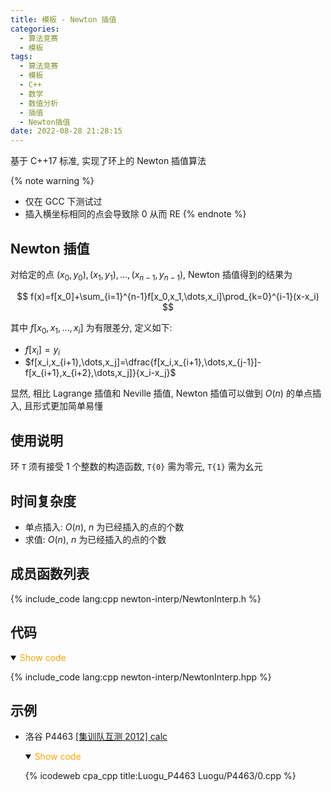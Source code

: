 ```yaml
---
title: 模板 - Newton 插值
categories:
  - 算法竞赛
  - 模板
tags:
  - 算法竞赛
  - 模板
  - C++
  - 数学
  - 数值分析
  - 插值
  - Newton插值
date: 2022-08-28 21:28:15
---
```


基于 C++17 标准, 实现了环上的 Newton 插值算法

{% note warning %}

- 仅在 GCC 下测试过
- 插入横坐标相同的点会导致除 0 从而 RE
  {% endnote %}

<!-- more -->

## Newton 插值

对给定的点 $(x_0,y_0),(x_1,y_1),\dots,(x_{n-1},y_{n-1})$, Newton 插值得到的结果为

$$
f(x)=f[x_0]+\sum_{i=1}^{n-1}f[x_0,x_1,\dots,x_i]\prod_{k=0}^{i-1}(x-x_i)
$$

其中 $f[x_0,x_1,\dots,x_i]$ 为有限差分, 定义如下:

- $f[x_i]=y_i$
- $f[x_i,x_{i+1},\dots,x_j]=\dfrac{f[x_i,x_{i+1},\dots,x_{j-1}]-f[x_{i+1},x_{i+2},\dots,x_j]}{x_i-x_j}$

显然, 相比 Lagrange 插值和 Neville 插值, Newton 插值可以做到 $O(n)$ 的单点插入, 且形式更加简单易懂

## 使用说明

环 `T` 须有接受 1 个整数的构造函数, `T{0}` 需为零元, `T{1}` 需为幺元

## 时间复杂度

- 单点插入: $O(n)$, $n$ 为已经插入的点的个数
- 求值: $O(n)$, $n$ 为已经插入的点的个数

## 成员函数列表

{% include_code lang:cpp newton-interp/NewtonInterp.h %}

## 代码

<details open>
<summary><font color='orange'>Show code</font></summary>

{% include_code lang:cpp newton-interp/NewtonInterp.hpp %}

</details>

## 示例

- 洛谷 P4463 [[集训队互测 2012] calc](https://www.luogu.com.cn/problem/P4463)

  <details open>
  <summary><font color='orange'>Show code</font></summary>

  {% icodeweb cpa_cpp title:Luogu_P4463 Luogu/P4463/0.cpp %}

  </details>
